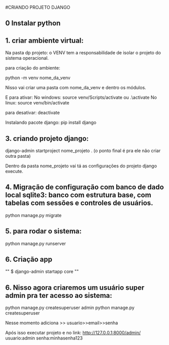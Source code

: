 #CRIANDO PROJETO DJANGO

## 0 Instalar python

## 1. criar ambiente virtual:

Na pasta dp projeto:
o VENV tem a responsabilidade de isolar o projeto do sistema operacional.

para criação do ambiente:

python -m venv nome_da_venv

Nisso vai criar uma pasta com nome_da_venv e dentro os módulos.

E para ativar:
No windows: source venv/Scripts/activate ou .\activate
No linux: source venv/bin/activate

para desativar: deactivate


Instalando pacote django:
pip install django

## 3. criando projeto django:
django-admin startproject nome_projeto . (o ponto final é pra ele não criar outra pasta)

Dentro da pasta nome_projeto vai tá as configurações do projeto django execute.


## 4. Migração de configuração com banco de dado local sqlite3: banco com estrutura base, com tabelas com sessões e controles de usuários.
python manage.py migrate

## 5. para rodar o sistema:
python manage.py runserver


## 6. Criação app

"" $ django-admin startapp core ""




## 6. Nisso agora criaremos um usuário super admin pra ter acesso ao sistema:
python manage.py createsuperuser admin
python manage.py createsuperuser 

Nesse momento adiciona >> usuario>>email>>senha

Após isso executar projeto e no link: http://127.0.0.1:8000/admin/
usuario:admin 
senha:minhasenha123




